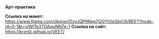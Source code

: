 **Арт-практика**

**Ссылка на макет:**
https://www.figma.com/design/DzyJQP9Keg7QGYtOsQbjC6/BEET?node-id=0-1&t=yiWtTe3TDAqqNN7e-1
**Ссылка на сайт:**
https://krznlz.github.io/VEET/
